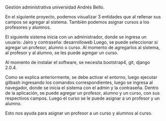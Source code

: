 Gestión administrativa universidad Andrés Bello.

En el siguiente proyecto, podemos visualizar 3 entidades que al rellenar sus campos se agregar al sistema.
También podemos asignar cursos a los profesores y alumnos.


El siguiente sistema inicia con un administrador, donde se ingresa un usuario: Jairo y contraseña: desarrolloweb
Luego, se puede seleccionar si agregar un profesor, alumno o curso.
Al momento de agregarlos al sistema, al profesor  y al alumno, se les puede agregar un curso.

Al momento de instalar el software, se necesita bootstrap4, git, django 2.0.4.

Como se explica anteriormente, se debe activar el entorno, luego ejecutar gitbash ingresando los comandos correspondientes, luego se ingresa al navegador, donde se inicia el sistema con el admin y la contraseña.
Dentro de la aplicación, se puede agregar un profesor, alumno y un curso, con sus respectivos campos.
Luego el curso se le puede asignar a un profesor y un alumno.

Esto nos ayuda para asignar un profesor a un curso y alumnos al curso.
